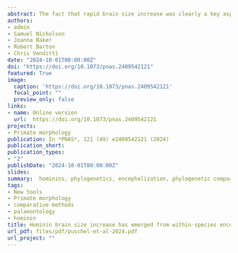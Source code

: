 ```yaml
---
abstract: The fact that rapid brain size increase was clearly a key aspect of human evolution has prompted many studies focusing on this phenomenon, and many suggestions as to the underlying evolutionary patterns and processes. No study to date has however separated out the contributions of change through time within vs. between hominin species while simultaneously incorporating effects of body size. Using a phylogenetic approach never applied before to paleoanthropological data, we show that relative brain size increase across ~7 My of hominin evolution arose from increases within individual species which account for an observed overall increase in relative brain size. Variation among species in brain size after accounting for this effect is associated with body mass differences but not time. In addition, our analysis also reveals that the within-species trend escalated in more recent lineages, implying an overall pattern of accelerating relative brain size increase through time.
authors:
- admin
- Samuel Nicholson
- Joanna Baker
- Robert Barton
- Chris Venditti
date: "2024-10-01T00:00:00Z"
doi: "https://doi.org/10.1073/pnas.2409542121"
featured: True
image:
  caption: 'https://doi.org/10.1073/pnas.2409542121'
  focal_point: ""
  preview_only: false
links:
- name: Online version
  url:  https://doi.org/10.1073/pnas.2409542121
projects:
- Primate morphology
publication: In *PNAS*, 121 (49) e2409542121 (2024)
publication_short: 
publication_types:
- "2"
publishDate: "2024-10-01T00:00:00Z"
slides: 
summary:  hominins, phylogenetics, encephalization, phylogenetic comparative methods
tags:
- New tools
- Primate morphology
- comparative methods
- palaeontology
- hominin
title: Hominin brain size increase has emerged from within-species encephalization
url_pdf: files/pdf/puschel-et-al-2024.pdf
url_project: ""
---
```


